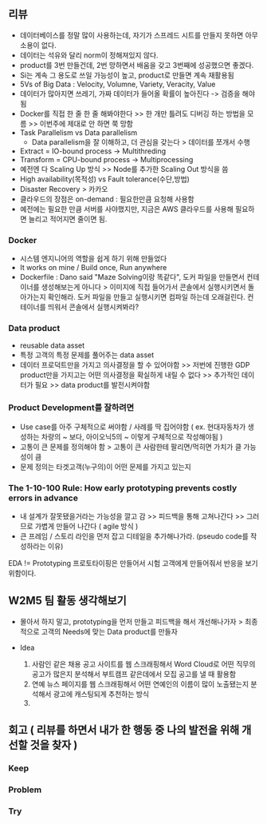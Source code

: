 ## 리뷰
- 데이터베이스를 정말 많이 사용하는데, 자기가 스프레드 시트를 만들지 못하면 아무 소용이 없다.
- 데이터는 석유와 달리 norm이 정해져있지 않다.
- product를 3번 만들건데, 2번 망하면서 배움을 갖고 3번째에 성공했으면 좋겠다.
- Si는 계속 그 용도로 쓰일 가능성이 높고, product로 만들면 계속 재활용됨
- 5Vs of Big Data : Velocity, Volumne, Variety, Veracity, Value
- 데이터가 많아지면 쓰레기, 가짜 데이터가 들어올 확률이 높아진다 -> 검증을 해야됨
- Docker를 직접 한 줄 한 줄 해봐야한다 >> 한 개만 틀려도 디버깅 하는 방법을 모름 >> 이번주에 제대로 안 하면 쭉 망함
- Task Parallelism vs Data parallelism
  - Data parallelism을 잘 이해하고, 더 관심을 갖는다 > 데이터를 쪼개서 수행
- Extract = IO-bound process -> Multithreding
- Transform = CPU-bound process -> Multiprocessing
- 예전엔 다 Scaling Up 방식 >> Node를 추가한 Scaling Out 방식을 씀
- High availability(목적성) vs Fault tolerance(수단,방법)
- Disaster Recovery > 카카오
- 클라우드의 장점은 on-demand : 필요한만큼 요청해 사용함
- 예전에는 필요한 만큼 서버를 사야했지만, 지금은 AWS 클라우드를 사용해 필요하면 늘리고 적어지면 줄이면 됨.

### Docker
- 시스템 엔지니어의 역할을 쉽게 하기 위해 만들었다
- It works on mine / Build once, Run anywhere
- Dockerfile : Dano said "Maze Solving이랑 똑같다", 도커 파일을 만들면서 컨테이너를 생성해보는게 아니다 > 이미지에 직접 들어가서 콘솔에서 실행시키면서 돌아가는지 확인해라. 도커 파일을 만들고 실행시키면 컴파일 하는데 오래걸린다. 컨테이너를 띄워서 콘솔에서 실행시켜봐라?

### Data product
- reusable data asset
- 특정 고객의 특정 문제를 풀어주는 data asset
- 데이터 프로덕트만을 가지고 의사결정을 할 수 있어야함 >> 저번에 진행한 GDP product만을 가지고는 어떤 의사결정을 확실하게 내릴 수 없다 >> 추가적인 데이터가 필요 >> data product를 발전시켜야함

### Product Development를 잘하려면
- Use case를 아주 구체적으로 써야함 / 사례를 딱 집어야함 ( ex. 현대자동차가 생성하는 차량의 ~ 보다, 아이오닉5의 ~ 이렇게 구체적으로 작성해야됨 )
- 고통이 큰 문제를 정의해야 함 > 고통이 큰 사람한테 팔리면/먹히면 가치가 클 가능성이 큼
- 문제 정의는 타겟고객(누구의)이 어떤 문제를 가지고 있는지

### The 1-10-100 Rule: How early prototyping prevents costly errors in advance
- 내 설계가 잘못됐을거라는 가능성을 깔고 감 >> 피드백을 통해 고쳐나간다 >> 그러므로 가볍게 만들어 나간다 ( agile 방식 )
- 큰 프레임 / 스토리 라인을 먼저 잡고 디테일을 추가해나가라. (pseudo code를 작성하라는 이유)

EDA != Prototyping
프로토타이핑은 만들어서 시험 고객에게 만들어줘서 반응을 보기 위함이다.

## W2M5 팀 활동 생각해보기
- 몰아서 하지 말고, prototyping을 먼저 만들고 피드백을 해서 개선해나가자 > 최종적으로 고객의 Needs에 맞는 Data product를 만들자

- Idea
  1. 사람인 같은 채용 공고 사이트를 웹 스크래핑해서 Word Cloud로 어떤 직무의 공고가 많은지 분석해서 부트캠프 같은데에서 모집 공고를 낼 때 활용함
  2. 연예 뉴스 페이지를 웹 스크래핑해서 어떤 연예인의 이름이 많이 노출됐는지 분석해서 광고에 캐스팅되게 추천하는 방식
  3. 


## 회고 ( 리뷰를 하면서 내가 한 행동 중 나의 발전을 위해 개선할 것을 찾자 )

  
### Keep


### Problem


### Try
